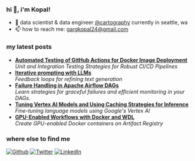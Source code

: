<!--
**kopalgarg/kopalgarg** is a ✨ _special_ ✨ repository because its `README.md` (this file) appears on your GitHub profile.

Here are some ideas to get you started:

- 🔭 I’m currently working on ...
- 🌱 I’m currently learning ...
- 👯 I’m looking to collaborate on ...
- 🤔 I’m looking for help with ...
- 💬 Ask me about ...
- 📫 How to reach me: ...
- 😄 Pronouns: ...
- ⚡ Fun fact: ...
-->

### hi 👋, i'm Kopal!

- 📍 data scientist & data engineer [@cartography](https://www.cartography.bio/) currently in seattle, wa
- 📫 how to reach me: gargkopal24@gmail.com

<h3>my latest posts</h3>
<ul>
  <li><a href="https://open.substack.com/pub/uptodata/p/automated-testing-of-github-actions?r=a9dff&utm_campaign=post&utm_medium=web"><b>Automated Testing of GitHub Actions for Docker Image Deployment</b></a><br/><i>Unit and Integration Testing Strategies for Robust CI/CD Pipelines</i></li>
  <li><a href="https://open.substack.com/pub/uptodata/p/iterative-prompting-with-llms?r=a9dff&utm_campaign=post&utm_medium=web"><b>Iterative prompting with LLMs</b></a><br/><i>Feedback loops for refining text generation</i></li>
  <li><a href="https://open.substack.com/pub/uptodata/p/failure-handling-in-apache-airflow?r=a9dff&utm_campaign=post&utm_medium=web"><b>
Failure Handling in Apache Airflow DAGs</b></a><br/><i>Learn strategies for graceful failures and efficient monitoring in your DAGs.
</i></li>
    <li><a href="https://open.substack.com/pub/uptodata/p/tuning-vertex-ai-models-and-using?r=a9dff&utm_campaign=post&utm_medium=web"><b>Tuning Vertex AI Models and Using Caching Strategies for Inference</b></a><br/><i>Fine-tuning language models using Google's Vertex AI</i></li>

  <li><a href="https://open.substack.com/pub/uptodata/p/gpu-enabled-workflows-with-docker?r=a9dff&utm_campaign=post&utm_medium=web"><b>GPU-Enabled Workflows with Docker and WDL</b></a><br/><i>Create GPU-enabled Docker containers on Artifact Registry</i></li>

</ul>

<h3>where else to find me</h3>
<p><a href="https://github.com/kopalgarg" target="_blank"><img alt="Github" src="https://img.shields.io/badge/GitHub-%2312100E.svg?&style=for-the-badge&logo=Github&logoColor=white" /></a> <a href="https://twitter.com/gargkopal24" target="_blank"><img alt="Twitter" src="https://img.shields.io/twitter/follow/gargkopal24" /></a> <a href="https://www.linkedin.com/in/gargkopal" target="_blank"><img alt="LinkedIn" src="https://img.shields.io/badge/linkedin-%230077B5.svg?&style=for-the-badge&logo=linkedin&logoColor=white" /></a> <a href="https://uptodata.substack.com/" target="_blank"></a>
</p>
